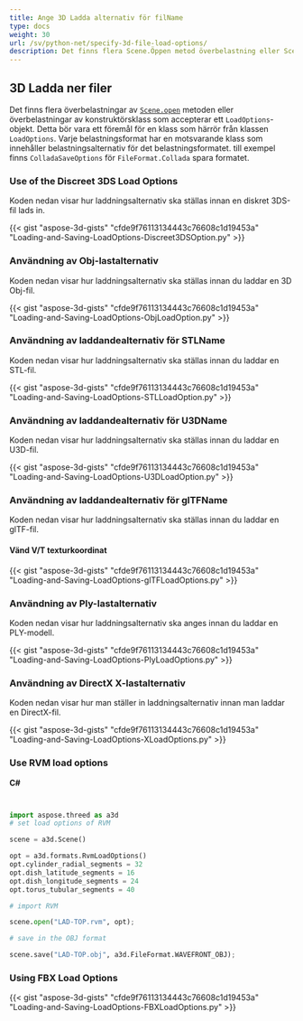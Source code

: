 ```yaml
---
title: Ange 3D Ladda alternativ för filName
type: docs
weight: 30
url: /sv/python-net/specify-3d-file-load-options/
description: Det finns flera Scene.Öppen metod överbelastning eller Scene klass konstruktor överbelastning som accepterar ett LoadOptions objekt. Varje lastformat har en motsvarande klass som innehåller belastningsalternativ för det belastningsformatet.
---
```

##  **3D Ladda ner filer**
Det finns flera överbelastningar av [`Scene.open`](https://reference.aspose.com/3d/net/aspose.threed/scene) metoden eller överbelastningar av konstruktörsklass som accepterar ett `LoadOptions`-objekt. Detta bör vara ett föremål för en klass som härrör från klassen `LoadOptions`. Varje belastningsformat har en motsvarande klass som innehåller belastningsalternativ för det belastningsformatet. till exempel finns `ColladaSaveOptions` för `FileFormat.Collada` spara formatet.
###  **Use of the Discreet 3DS Load Options**
Koden nedan visar hur laddningsalternativ ska ställas innan en diskret 3DS-fil lads in.

{{< gist "aspose-3d-gists" "cfde9f76113134443c76608c1d19453a" "Loading-and-Saving-LoadOptions-Discreet3DSOption.py" >}}
###  **Användning av Obj-lastalternativ**
Koden nedan visar hur laddningsalternativ ska ställas innan du laddar en 3D Obj-fil.

{{< gist "aspose-3d-gists" "cfde9f76113134443c76608c1d19453a" "Loading-and-Saving-LoadOptions-ObjLoadOption.py" >}}
###  **Användning av laddandealternativ för STLName**
Koden nedan visar hur laddningsalternativ ska ställas innan du laddar en STL-fil.

{{< gist "aspose-3d-gists" "cfde9f76113134443c76608c1d19453a" "Loading-and-Saving-LoadOptions-STLLoadOption.py" >}}
###  **Användning av laddandealternativ för U3DName**
Koden nedan visar hur laddningsalternativ ska ställas innan du laddar en U3D-fil.

{{< gist "aspose-3d-gists" "cfde9f76113134443c76608c1d19453a" "Loading-and-Saving-LoadOptions-U3DLoadOption.py" >}}
###  **Användning av laddandealternativ för glTFName**
Koden nedan visar hur laddningsalternativ ska ställas innan du laddar en glTF-fil.
####  **Vänd V/T texturkoordinat**
{{< gist "aspose-3d-gists" "cfde9f76113134443c76608c1d19453a" "Loading-and-Saving-LoadOptions-glTFLoadOptions.py" >}}
###  **Användning av Ply-lastalternativ**
Koden nedan visar hur laddningsalternativ ska anges innan du laddar en PLY-modell.

{{< gist "aspose-3d-gists" "cfde9f76113134443c76608c1d19453a" "Loading-and-Saving-LoadOptions-PlyLoadOptions.py" >}}
###  **Användning av DirectX X-lastalternativ**
Koden nedan visar hur man ställer in laddningsalternativ innan man laddar en DirectX-fil.

{{< gist "aspose-3d-gists" "cfde9f76113134443c76608c1d19453a" "Loading-and-Saving-LoadOptions-XLoadOptions.py" >}}
###  **Use RVM load options**
**C#**

```py


import aspose.threed as a3d
# set load options of RVM

scene = a3d.Scene()

opt = a3d.formats.RvmLoadOptions()
opt.cylinder_radial_segments = 32
opt.dish_latitude_segments = 16
opt.dish_longitude_segments = 24
opt.torus_tubular_segments = 40

# import RVM

scene.open("LAD-TOP.rvm", opt);

# save in the OBJ format

scene.save("LAD-TOP.obj", a3d.FileFormat.WAVEFRONT_OBJ);

```

###  **Using FBX Load Options**
{{< gist "aspose-3d-gists" "cfde9f76113134443c76608c1d19453a" "Loading-and-Saving-LoadOptions-FBXLoadOptions.py" >}}
